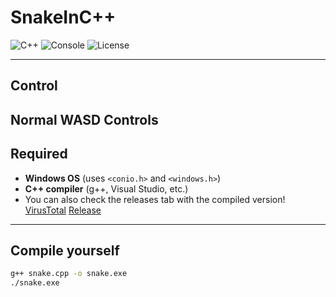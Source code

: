 # SnakeInC++

![C++](https://img.shields.io/badge/Language-C%2B%2B-blue) ![Console](https://img.shields.io/badge/Platform-Console-green) ![License](https://img.shields.io/badge/License-MIT-lightgrey)

---

## Control

Normal WASD Controls
---


## Required
- **Windows OS** (uses `<conio.h>` and `<windows.h>`)  
- **C++ compiler** (g++, Visual Studio, etc.)
- You can also check the releases tab with the compiled version! [VirusTotal](https://www.virustotal.com/gui/file-analysis/NDRjZmZmNzQ3OTc0NWM2Njg2NzQ2YjVkMzNmYmZlNDA6MTc1NTcwODg1NQ==) [Release](https://github.com/1dill/SnakeInCPP/releases/tag/Release)
---

## Compile yourself

```bash
g++ snake.cpp -o snake.exe
./snake.exe
